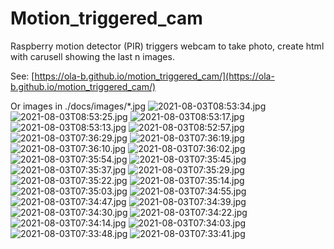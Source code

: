 # Motion_triggered_cam
Raspberry motion detector (PIR) triggers webcam to take photo, create html with carusell showing the last n images.

See: [https://ola-b.github.io/motion_triggered_cam/](https://ola-b.github.io/motion_triggered_cam/)


Or images in ./docs/images/*.jpg
![2021-08-03T08:53:34.jpg](https://github.com/Ola-B/motion_triggered_cam/blob/main/docs/images/2021-08-03T08:53:34.jpg "2021-08-03T08:53:34.jpg")
![2021-08-03T08:53:25.jpg](https://github.com/Ola-B/motion_triggered_cam/blob/main/docs/images/2021-08-03T08:53:25.jpg "2021-08-03T08:53:25.jpg")
![2021-08-03T08:53:17.jpg](https://github.com/Ola-B/motion_triggered_cam/blob/main/docs/images/2021-08-03T08:53:17.jpg "2021-08-03T08:53:17.jpg")
![2021-08-03T08:53:13.jpg](https://github.com/Ola-B/motion_triggered_cam/blob/main/docs/images/2021-08-03T08:53:13.jpg "2021-08-03T08:53:13.jpg")
![2021-08-03T08:52:57.jpg](https://github.com/Ola-B/motion_triggered_cam/blob/main/docs/images/2021-08-03T08:52:57.jpg "2021-08-03T08:52:57.jpg")
![2021-08-03T07:36:29.jpg](https://github.com/Ola-B/motion_triggered_cam/blob/main/docs/images/2021-08-03T07:36:29.jpg "2021-08-03T07:36:29.jpg")
![2021-08-03T07:36:19.jpg](https://github.com/Ola-B/motion_triggered_cam/blob/main/docs/images/2021-08-03T07:36:19.jpg "2021-08-03T07:36:19.jpg")
![2021-08-03T07:36:10.jpg](https://github.com/Ola-B/motion_triggered_cam/blob/main/docs/images/2021-08-03T07:36:10.jpg "2021-08-03T07:36:10.jpg")
![2021-08-03T07:36:02.jpg](https://github.com/Ola-B/motion_triggered_cam/blob/main/docs/images/2021-08-03T07:36:02.jpg "2021-08-03T07:36:02.jpg")
![2021-08-03T07:35:54.jpg](https://github.com/Ola-B/motion_triggered_cam/blob/main/docs/images/2021-08-03T07:35:54.jpg "2021-08-03T07:35:54.jpg")
![2021-08-03T07:35:45.jpg](https://github.com/Ola-B/motion_triggered_cam/blob/main/docs/images/2021-08-03T07:35:45.jpg "2021-08-03T07:35:45.jpg")
![2021-08-03T07:35:37.jpg](https://github.com/Ola-B/motion_triggered_cam/blob/main/docs/images/2021-08-03T07:35:37.jpg "2021-08-03T07:35:37.jpg")
![2021-08-03T07:35:29.jpg](https://github.com/Ola-B/motion_triggered_cam/blob/main/docs/images/2021-08-03T07:35:29.jpg "2021-08-03T07:35:29.jpg")
![2021-08-03T07:35:22.jpg](https://github.com/Ola-B/motion_triggered_cam/blob/main/docs/images/2021-08-03T07:35:22.jpg "2021-08-03T07:35:22.jpg")
![2021-08-03T07:35:14.jpg](https://github.com/Ola-B/motion_triggered_cam/blob/main/docs/images/2021-08-03T07:35:14.jpg "2021-08-03T07:35:14.jpg")
![2021-08-03T07:35:03.jpg](https://github.com/Ola-B/motion_triggered_cam/blob/main/docs/images/2021-08-03T07:35:03.jpg "2021-08-03T07:35:03.jpg")
![2021-08-03T07:34:55.jpg](https://github.com/Ola-B/motion_triggered_cam/blob/main/docs/images/2021-08-03T07:34:55.jpg "2021-08-03T07:34:55.jpg")
![2021-08-03T07:34:47.jpg](https://github.com/Ola-B/motion_triggered_cam/blob/main/docs/images/2021-08-03T07:34:47.jpg "2021-08-03T07:34:47.jpg")
![2021-08-03T07:34:39.jpg](https://github.com/Ola-B/motion_triggered_cam/blob/main/docs/images/2021-08-03T07:34:39.jpg "2021-08-03T07:34:39.jpg")
![2021-08-03T07:34:30.jpg](https://github.com/Ola-B/motion_triggered_cam/blob/main/docs/images/2021-08-03T07:34:30.jpg "2021-08-03T07:34:30.jpg")
![2021-08-03T07:34:22.jpg](https://github.com/Ola-B/motion_triggered_cam/blob/main/docs/images/2021-08-03T07:34:22.jpg "2021-08-03T07:34:22.jpg")
![2021-08-03T07:34:14.jpg](https://github.com/Ola-B/motion_triggered_cam/blob/main/docs/images/2021-08-03T07:34:14.jpg "2021-08-03T07:34:14.jpg")
![2021-08-03T07:34:03.jpg](https://github.com/Ola-B/motion_triggered_cam/blob/main/docs/images/2021-08-03T07:34:03.jpg "2021-08-03T07:34:03.jpg")
![2021-08-03T07:33:48.jpg](https://github.com/Ola-B/motion_triggered_cam/blob/main/docs/images/2021-08-03T07:33:48.jpg "2021-08-03T07:33:48.jpg")
![2021-08-03T07:33:41.jpg](https://github.com/Ola-B/motion_triggered_cam/blob/main/docs/images/2021-08-03T07:33:41.jpg "2021-08-03T07:33:41.jpg")
